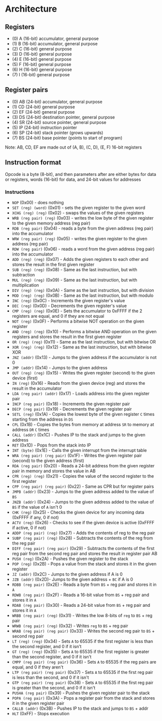 # Architecture

## Registers
- (0) A  (16-bit) accumulator, general purpose
- (1) B  (16-bit) accumulator, general purpose
- (2) C  (16-bit) general purpose
- (3) D  (16-bit) general purpose
- (4) E  (16-bit) general purpose
- (5) F  (16-bit) general purpose 
- (6) H  (16-bit) general purpose
- (7) I  (16-bit) general purpose

## Register pairs
- (0) AB (24-bit) accumulator, general purpose
- (1) CD (24-bit) general purpose
- (2) EF (24-bit) general purpose
- (3) DS (24-bit) destination pointer, general purpose
- (4) SR (24-bit) source pointer, general purpose
- (5) IP (24-bit) instruction pointer
- (6) SP (24-bit) stack pointer (grows upwards)
- (7) BS (24-bit) base pointer (points to start of program)

Note: AB, CD, EF are made out of (A, B), (C, D), (E, F) 16-bit registers

## Instruction format
Opcode is a byte (8-bit), and then parameters after are either bytes for data or
registers, words (16-bit) for data, and 24-bit values for addresses

### Instructions
- `NOP` (0x00) - does nothing
- `SET (reg) (word)` (0x01) - sets the given register to the given word
- `XCHG (reg) (reg)` (0x02) - swaps the values of the given registers
- `WRB (reg pair) (reg)` (0x03) - writes the low byte of the given register to the
                                  given memory address (reg pair)
- `RDB (reg pair)` (0x04) - reads a byte from the given address (reg pair) into the
                            accumulator
- `WRW (reg pair) (reg)` (0x05) - writes the given register to the given address (reg pair)
- `RDW (reg pair)` (0x06) - reads a word from the given address (reg pair) into the
                            accumulator
- `ADD (reg) (reg)` (0x07) - Adds the given registers to each other and stores the
                             result in the first given register
- `SUB (reg) (reg)` (0x08) - Same as the last instruction, but with subtraction
- `MUL (reg) (reg)` (0x09) - Same as the last instruction, but with multiplication
- `DIV (reg) (reg)` (0x0A) - Same as the last instruction, but with division
- `MOD (reg) (reg)` (0x0B) - Same as the last instruction, but with modulo
- `INC (reg)` (0x0C) - Increments the given register's value
- `DEC (reg)` (0x0D) - Decrements the given register's value
- `CMP (reg) (reg)` (0x0E) - Sets the accumulator to 0xFFFF if the 2 registers are equal,
                             and 0 if they are not equal
- `NOT (reg)` (0x0F) - Performs a bitwise NOT operation on the given register
- `AND (reg) (reg)` (0x10) - Performs a bitwise AND operation on the given registers and
                             stores the result in the first given register
- `OR (reg) (reg)` (0x11) - Same as the last instruction, but with bitwise OR
- `XOR (reg) (reg)` (0x12) - Same as the last instruction, but with bitwise XOR
- `JNZ (addr)` (0x13) - Jumps to the given address if the accumulator is not 0
- `JMP (addr)` (0x14) - Jumps to the given address
- `OUT (reg) (reg)` (0x15) - Writes the given register (second) to the given device (first)
- `IN (reg)` (0x16) - Reads from the given device (reg) and stores the result in the
                       accumulator
- `LDA (reg pair) (addr)` (0x17) - Loads address into the given register pair
- `INCP (reg pair)` (0x18) - Increments the given register pair
- `DECP (reg pair)` (0x19) - Decrements the given register pair
- `SETL (reg)` (0x1A) - Copies the lowest byte of the given register `C` times starting
                        from the address in `DS`
- `CPL` (0x1B) - Copies the bytes from memory at address `SR` to memory at address `DR`
                 `C` times
- `CALL (addr)` (0x1C) - Pushes IP to the stack and jumps to the given address
- `RET` (0x1D) - Pops from the stack into IP
- `INT (byte)` (0x1E) - Calls the given interrupt from the interrupt table
- `WRA (reg pair) (reg pair)` (0x1F) - Writes the given register pair (second) to the
                                       given address (first)
- `RDA (reg pair)` (0x20) - Reads a 24-bit address from the given register pair in memory
                            and stores the value in AB
- `CPR (reg) (reg)` (0x21) - Copies the value of the second register to the first register
- `CPP (reg pair) (reg pair)` (0x22) - Same as CPR but for register pairs
- `JMPB (addr)` (0x23) - Jumps to the given address added to the value of `BS`
- `JNZB (addr)` (0x24) - Jumps to the given address added to the value of `BS` if
                         the value of `A` isn't 0
- `CHK (reg)` (0x25) - Checks the given device for any incoming data (0xFFFF if any, 0 if not)
- `ACTV (reg)` (0x26) - Checks to see if the given device is active (0xFFFF if active, 0 if not)
- `ADDP (reg pair) (reg)` (0x27) - Adds the contents of reg to the reg pair
- `SUBP (reg pair) (reg)` (0x28) - Subtracts the contents of the reg from the reg pair
- `DIFF (reg pair) (reg pair)` (0x29) - Subtracts the contents of the first reg pair from
                                        the second reg pair and stores the result in
                                        register pair AB
- `PUSH (reg)` (0x2A) - Pushes the given register to the stack
- `POP (reg)` (0x2B) - Pops a value from the stack and stores it in the given register
- `JZ (addr)` (0x2C) - Jumps to the given address if A is 0
- `JZB (addr)` (0x2D)- Jumps to the given address + `BC` if A is 0
- `RDBB (reg pair)` (0x2E) - Reads a byte from `BS` + reg pair and stores it in `A`
- `RDWB (reg pair)` (0x2F) - Reads a 16-bit value from `BS` + reg pair and stores it in `A`
- `RDAB (reg pair)` (0x30) - Reads a 24-bit value from `BS` + reg pair and stores it in `A`
- `WRBB (reg pair) (reg)` (0x31) - Writes the low 8-bits of `reg` to `BS` + reg pair
- `WRWB (reg pair) (reg)` (0x32) - Writes `reg` to `BS` + reg pair
- `WRAB (reg pair) (reg pair)` (0x33) - Writes the second reg pair to `BS` + second reg pair
- `LT (reg) (reg)` (0x34) - Sets `A` to 65535 if the first register is less than the
                            second register, and 0 if it isn't
- `GT (reg) (reg)` (0x35) - Sets `A` to 65535 if the first register is greater than the
                            second register, and 0 if it isn't
- `CMPP (reg pair) (reg pair)` (0x36) - Sets `A` to 65535 if the reg pairs are equal,
                                        and 0 if they aren't
- `LTP (reg pair) (reg pair)` (0x37) - Sets `A` to 65535 if the first reg pair is less
                                       than the second, and 0 if it isn't
- `GTP (reg pair) (reg pair)` (0x38) - Sets `A` to 65535 if the first reg pair is greater
                                       than the second, and 0 if it isn't
- `PUSHA (reg pair)` (0x39) - Pushes the given register pair to the stack
- `POPA (reg pair)` (0x3A) - Pops a register pair from the stack and stores it in the
                             given register pair
- `CALLB (addr)` (0x3B) - Pushes IP to the stack and jumps to `BS` + addr
- `HLT` (0xFF) - Stops execution
